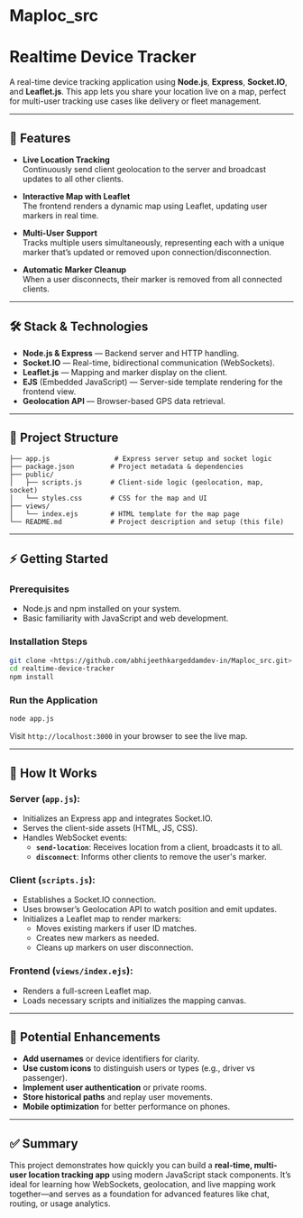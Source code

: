 # Maploc_src
# Realtime Device Tracker

A real-time device tracking application using **Node.js**, **Express**, **Socket.IO**, and **Leaflet.js**. This app lets you share your location live on a map, perfect for multi-user tracking use cases like delivery or fleet management.

---

## 🚀 Features

- **Live Location Tracking**  
  Continuously send client geolocation to the server and broadcast updates to all other clients.

- **Interactive Map with Leaflet**  
  The frontend renders a dynamic map using Leaflet, updating user markers in real time.

- **Multi-User Support**  
  Tracks multiple users simultaneously, representing each with a unique marker that’s updated or removed upon connection/disconnection.

- **Automatic Marker Cleanup**  
  When a user disconnects, their marker is removed from all connected clients.

---

## 🛠️ Stack & Technologies

- **Node.js & Express** — Backend server and HTTP handling.
- **Socket.IO** — Real-time, bidirectional communication (WebSockets).
- **Leaflet.js** — Mapping and marker display on the client.
- **EJS** (Embedded JavaScript) — Server-side template rendering for the frontend view.
- **Geolocation API** — Browser-based GPS data retrieval.

---

## 📂 Project Structure

```text
├── app.js                # Express server setup and socket logic
├── package.json         # Project metadata & dependencies
├── public/
│   ├── scripts.js       # Client-side logic (geolocation, map, socket)
│   └── styles.css       # CSS for the map and UI
├── views/
│   └── index.ejs        # HTML template for the map page
└── README.md            # Project description and setup (this file)
```

---

## ⚡ Getting Started

### Prerequisites
- Node.js and npm installed on your system.
- Basic familiarity with JavaScript and web development.

### Installation Steps
```bash
git clone <https://github.com/abhijeethkargeddamdev-in/Maploc_src.git>
cd realtime-device-tracker
npm install
```

### Run the Application
```bash
node app.js
```

Visit `http://localhost:3000` in your browser to see the live map.

---

## 🔧 How It Works

### Server (`app.js`):
- Initializes an Express app and integrates Socket.IO.
- Serves the client-side assets (HTML, JS, CSS).
- Handles WebSocket events:
  - **`send-location`**: Receives location from a client, broadcasts it to all.
  - **`disconnect`**: Informs other clients to remove the user's marker.

### Client (`scripts.js`):
- Establishes a Socket.IO connection.
- Uses browser’s Geolocation API to watch position and emit updates.
- Initializes a Leaflet map to render markers:
  - Moves existing markers if user ID matches.
  - Creates new markers as needed.
  - Cleans up markers on user disconnection.

### Frontend (`views/index.ejs`):
- Renders a full-screen Leaflet map.
- Loads necessary scripts and initializes the mapping canvas.

---

## 🚀 Potential Enhancements

- **Add usernames** or device identifiers for clarity.
- **Use custom icons** to distinguish users or types (e.g., driver vs passenger).
- **Implement user authentication** or private rooms.
- **Store historical paths** and replay user movements.
- **Mobile optimization** for better performance on phones.

---

## ✅ Summary

This project demonstrates how quickly you can build a **real-time, multi-user location tracking app** using modern JavaScript stack components. It’s ideal for learning how WebSockets, geolocation, and live mapping work together—and serves as a foundation for advanced features like chat, routing, or usage analytics.
